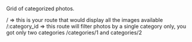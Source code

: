 Grid of categorized photos.

/ => this is your route that would display all the images available
/:category_id => this route will filter photos by a single category only, you got only two categories /categories/1 and categories/2